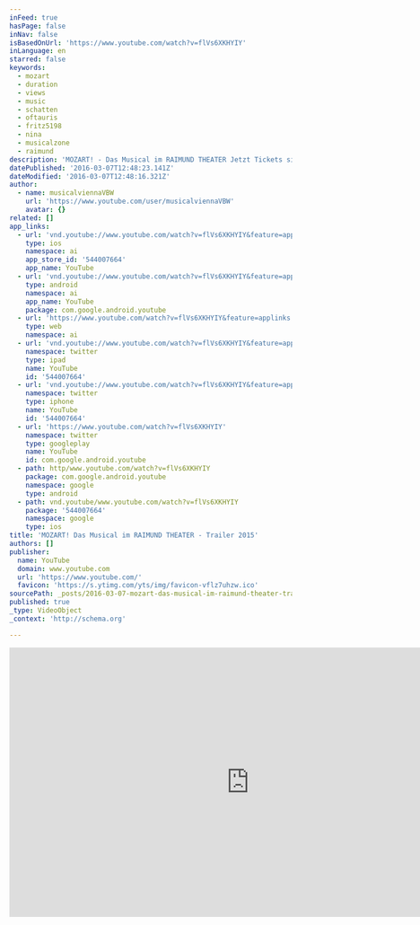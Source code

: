```yaml
---
inFeed: true
hasPage: false
inNav: false
isBasedOnUrl: 'https://www.youtube.com/watch?v=flVs6XKHYIY'
inLanguage: en
starred: false
keywords:
  - mozart
  - duration
  - views
  - music
  - schatten
  - oftauris
  - fritz5198
  - nina
  - musicalzone
  - raimund
description: 'MOZART! - Das Musical im RAIMUND THEATER Jetzt Tickets sichern: http://bit.ly/1GGlGbz MOZART! Das Musical aus der Feder des Erfolgsduos Michael Kunze und Sylvester Levay beleuchtet den Weltmusiker, die historische Figur, eine Legende der klassischen Musik. Mozart wird hier als außerordentlich begabter Künstler gezeigt, der dennoch oder gerade deshalb mit den einfachen Herausforderungen des Lebens kämpft.'
datePublished: '2016-03-07T12:48:23.141Z'
dateModified: '2016-03-07T12:48:16.321Z'
author:
  - name: musicalviennaVBW
    url: 'https://www.youtube.com/user/musicalviennaVBW'
    avatar: {}
related: []
app_links:
  - url: 'vnd.youtube://www.youtube.com/watch?v=flVs6XKHYIY&feature=applinks'
    type: ios
    namespace: ai
    app_store_id: '544007664'
    app_name: YouTube
  - url: 'vnd.youtube://www.youtube.com/watch?v=flVs6XKHYIY&feature=applinks'
    type: android
    namespace: ai
    app_name: YouTube
    package: com.google.android.youtube
  - url: 'https://www.youtube.com/watch?v=flVs6XKHYIY&feature=applinks'
    type: web
    namespace: ai
  - url: 'vnd.youtube://www.youtube.com/watch?v=flVs6XKHYIY&feature=applinks'
    namespace: twitter
    type: ipad
    name: YouTube
    id: '544007664'
  - url: 'vnd.youtube://www.youtube.com/watch?v=flVs6XKHYIY&feature=applinks'
    namespace: twitter
    type: iphone
    name: YouTube
    id: '544007664'
  - url: 'https://www.youtube.com/watch?v=flVs6XKHYIY'
    namespace: twitter
    type: googleplay
    name: YouTube
    id: com.google.android.youtube
  - path: http/www.youtube.com/watch?v=flVs6XKHYIY
    package: com.google.android.youtube
    namespace: google
    type: android
  - path: vnd.youtube/www.youtube.com/watch?v=flVs6XKHYIY
    package: '544007664'
    namespace: google
    type: ios
title: 'MOZART! Das Musical im RAIMUND THEATER - Trailer 2015'
authors: []
publisher:
  name: YouTube
  domain: www.youtube.com
  url: 'https://www.youtube.com/'
  favicon: 'https://s.ytimg.com/yts/img/favicon-vflz7uhzw.ico'
sourcePath: _posts/2016-03-07-mozart-das-musical-im-raimund-theater-trailer-2015.md
published: true
_type: VideoObject
_context: 'http://schema.org'

---
```

<iframe src="https://cdn.embedly.com/widgets/media.html?src=https%3A%2F%2Fwww.youtube.com%2Fembed%2FflVs6XKHYIY%3Ffeature%3Doembed&amp;url=https%3A%2F%2Fwww.youtube.com%2Fwatch%3Fv%3DflVs6XKHYIY&amp;image=https%3A%2F%2Fi.ytimg.com%2Fvi%2FflVs6XKHYIY%2Fhqdefault.jpg&amp;key=b7d04c9b404c499eba89ee7072e1c4f7&amp;type=text%2Fhtml&amp;schema=youtube" width="854" height="480" scrolling="no" frameborder="0" allowfullscreen="allowfullscreen" style=""></iframe>